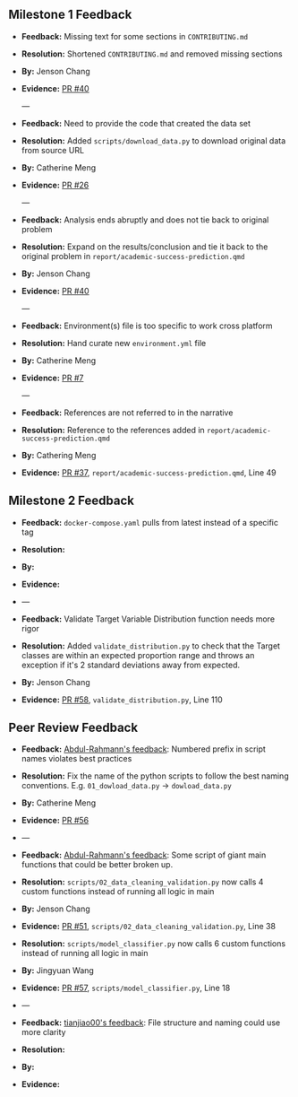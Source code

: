## Milestone 1 Feedback

-   **Feedback:** Missing text for some sections in `CONTRIBUTING.md`

-   **Resolution:** Shortened `CONTRIBUTING.md` and removed missing sections

-   **By:** Jenson Chang

-   **Evidence:** [PR #40](https://github.com/UBC-MDS/academic-success-prediction/pull/40/files)

    —

-   **Feedback:** Need to provide the code that created the data set

-   **Resolution:** Added `scripts/download_data.py` to download original data from source URL

-   **By:** Catherine Meng

-   **Evidence:** [PR #26](https://github.com/UBC-MDS/academic-success-prediction/pull/26/files)

    —

-   **Feedback:** Analysis ends abruptly and does not tie back to original problem

-   **Resolution:** Expand on the results/conclusion and tie it back to the original problem in `report/academic-success-prediction.qmd`

-   **By:** Jenson Chang

-   **Evidence:** [PR #40](https://github.com/UBC-MDS/academic-success-prediction/pull/40/files)

    —

-   **Feedback:** Environment(s) file is too specific to work cross platform

-   **Resolution:** Hand curate new `environment.yml` file

-   **By:** Catherine Meng

-   **Evidence:** [PR #7](https://github.com/UBC-MDS/academic-success-prediction/pull/7/files)

    —

-   **Feedback:** References are not referred to in the narrative

-   **Resolution:** Reference to the references added in `report/academic-success-prediction.qmd`

-   **By:** Cathering Meng

-   **Evidence:** [PR #37](https://github.com/UBC-MDS/academic-success-prediction/pull/37/files), `report/academic-success-prediction.qmd`, Line 49

## Milestone 2 Feedback

-   **Feedback:** `docker-compose.yaml` pulls from latest instead of a specific tag

-   **Resolution:**

-   **By:**

-   **Evidence:**

-   —

-   **Feedback:** Validate Target Variable Distribution function needs more rigor

-   **Resolution:** Added `validate_distribution.py` to check that the Target classes are within an expected proportion range and throws an exception if it's 2 standard deviations away from expected. 

-   **By:** Jenson Chang

-   **Evidence:** [PR #58](https://github.com/UBC-MDS/academic-success-prediction/pull/58/files), `validate_distribution.py`, Line 110

## Peer Review Feedback

-   **Feedback:** [Abdul-Rahmann's feedback](https://github.com/UBC-MDS/data-analysis-review-2024/issues/11#issuecomment-2530167190): Numbered prefix in script names violates best practices

-   **Resolution:** Fix the name of the python scripts to follow the best naming conventions. E.g. `01_dowload_data.py` -\> `dowload_data.py`

-   **By:** Catherine Meng

-   **Evidence:** [PR #56](https://github.com/UBC-MDS/academic-success-prediction/pull/56)

-   —

-   **Feedback:** [Abdul-Rahmann's feedback](https://github.com/UBC-MDS/data-analysis-review-2024/issues/11#issuecomment-2530167190): Some script of giant main functions that could be better broken up.

-   **Resolution:** `scripts/02_data_cleaning_validation.py` now calls 4 custom functions instead of running all logic in main

-   **By:** Jenson Chang

-   **Evidence:** [PR #51](https://github.com/UBC-MDS/academic-success-prediction/pull/51/files), `scripts/02_data_cleaning_validation.py`, Line 38

-   **Resolution:** `scripts/model_classifier.py` now calls 6 custom functions instead of running all logic in main

-   **By:** Jingyuan Wang

-   **Evidence:** [PR #57](https://github.com/UBC-MDS/academic-success-prediction/pull/57/files), `scripts/model_classifier.py`, Line 18

-   —

-   **Feedback:** [tianjiao00's feedback](https://github.com/UBC-MDS/data-analysis-review-2024/issues/11#issuecomment-2534180728): File structure and naming could use more clarity


-   **Resolution:**

-   **By:**

-   **Evidence:**
